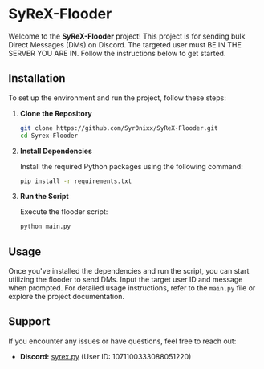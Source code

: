 # SyReX-Flooder

Welcome to the **SyReX-Flooder** project! This project is for sending bulk Direct Messages (DMs) on Discord. The targeted user must BE IN THE SERVER YOU ARE IN. Follow the instructions below to get started.

## Installation

To set up the environment and run the project, follow these steps:

1. **Clone the Repository**

   ```bash
   git clone https://github.com/Syr0nixx/SyReX-Flooder.git
   cd Syrex-Flooder
   ```

2. **Install Dependencies**

   Install the required Python packages using the following command:

   ```bash
   pip install -r requirements.txt
   ```

3. **Run the Script**

   Execute the flooder script:

   ```bash
   python main.py
   ```


## Usage

Once you've installed the dependencies and run the script, you can start utilizing the flooder to send DMs. Input the target user ID and message when prompted. For detailed usage instructions, refer to the `main.py` file or explore the project documentation.

## Support

If you encounter any issues or have questions, feel free to reach out:

- **Discord:** [syrex.py](https://discord.com/users/1071100333088051220) (User ID: 1071100333088051220)
  
